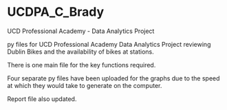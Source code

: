 # UCDPA_C_Brady
UCD Professional Academy - Data Analytics Project

py files for UCD Professional Academy Data Analytics Project reviewing Dublin Bikes and the availability of bikes at stations.

There is one main file for the key functions required.

Four separate py files have been uploaded for the graphs due to the speed at which they would take to generate on the computer.

Report file also updated.
